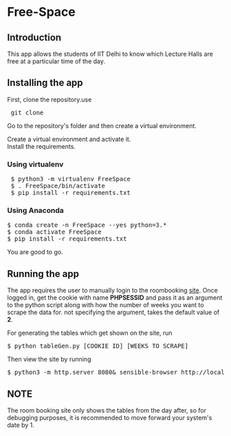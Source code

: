 # Free-Space

## Introduction
This app allows the students of IIT Delhi to know which Lecture Halls are free at a particular time of the day.

## Installing the app
First, clone the repository.use <pre> git clone</pre>
Go to the repository's folder and then create a virtual environment.

Create a virtual environment and activate it.<br>
Install the requirements.

### Using virtualenv 

 <pre> $ python3 -m virtualenv FreeSpace
 $ . FreeSpace/bin/activate
 $ pip install -r requirements.txt </pre>
 
### Using Anaconda
 <pre>$ conda create -n FreeSpace --yes python=3.*
$ conda activate FreeSpace
$ pip install -r requirements.txt</pre>
 
 You are good to go.
## Running the app
The app requires the user to manually login to the roombooking <a href="">site</a>. Once logged in, get the cookie with name <b>PHPSESSID</b> and pass it as an argument to the python script along with how the number of weeks you want to scrape the data for. not specifying the argument, takes the default value of <b>2</b>.

For generating the tables which get shown on the site, run
<pre>$ python tableGen.py [COOKIE_ID] [WEEKS_TO_SCRAPE]</pre>
 
 Then view the site by running
 <pre>$ python3 -m http.server 8080& sensible-browser http://localhost:8080</pre>
 
## NOTE
The room booking site only shows the tables from the day after, so for debugging purposes, it is recommended to move forward your system's date by 1.
